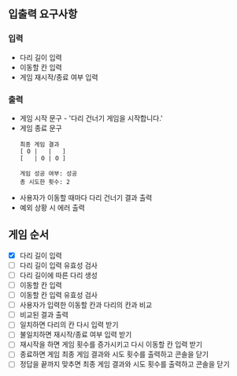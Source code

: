 ## 입출력 요구사항

### 입력

* 다리 길이 입력
* 이동할 칸 입력
* 게임 재시작/종료 여부 입력

### 출력

* 게임 시작 문구 - '다리 건너기 게임을 시작합니다.'
* 게임 종료 문구
  ```
  최종 게임 결과
  [ O |   |   ]
  [   | O | O ]

  게임 성공 여부: 성공
  총 시도한 횟수: 2
  ```
* 사용자가 이동할 때마다 다리 건너기 결과 출력
* 예외 상황 시 에러 출력

## 게임 순서

- [x] 다리 길이 입력
- [ ] 다리 길이 입력 유효성 검사
- [ ] 다리 길이에 따른 다리 생성
- [ ] 이동할 칸 입력
- [ ] 이동할 칸 입력 유효성 검사
- [ ] 사용자가 입력한 이동할 칸과 다리의 칸과 비교
- [ ] 비교된 결과 출력
- [ ] 일치하면 다리의 칸 다시 입력 받기
- [ ] 불일치하면 재시작/종료 여부 입력 받기
- [ ] 재시작을 하면 게임 횟수를 증가시키고 다시 이동할 칸 입력 받기
- [ ] 종료하면 게임 최종 게임 결과와 시도 횟수를 출력하고 콘솔을 닫기
- [ ] 정답을 끝까지 맞추면 최종 게임 결과와 시도 횟수를 출력하고 콘솔을 닫기